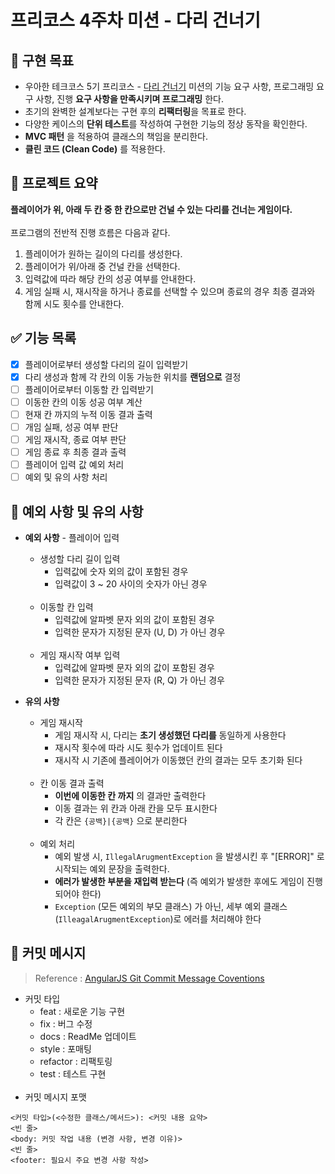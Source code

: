 # 프리코스 4주차 미션 - 다리 건너기

## 🚩 구현 목표

- 우아한 테크코스 5기 프리코스 - [다리 건너기](https://github.com/woowacourse-precourse/java-bridge) 미션의 기능 요구 사항, 프로그래밍 요구 사항, 진행 **요구
  사항을 만족시키며 프로그래밍** 한다.
- 초기의 완벽한 설계보다는 구현 후의 **리팩터링**을 목표로 한다. 
- 다양한 케이스의 **단위 테스트**를 작성하여 구현한 기능의 정상 동작을 확인한다.
- **MVC 패턴** 을 적용하여 클래스의 책임을 분리한다.
- **클린 코드 (Clean Code)** 를 적용한다.

## 📄 프로젝트 요약
**플레이어가 위, 아래 두 칸 중 한 칸으로만 건널 수 있는 다리를 건너는 게임이다.**  
<br/>
프로그램의 전반적 진행 흐름은 다음과 같다.
1. 플레이어가 원하는 길이의 다리를 생성한다.
2. 플레이어가 위/아래 중 건널 칸을 선택한다.
3. 입력값에 따라 해당 칸의 성공 여부를 안내한다. 
4. 게임 실패 시, 재시작을 하거나 종료를 선택할 수 있으며 종료의 경우 최종 결과와 함께 시도 횟수를 안내한다.

## ✅ 기능 목록

- [X] 플레이어로부터 생성할 다리의 길이 입력받기
- [X] 다리 생성과 함께 각 칸의 이동 가능한 위치를 **랜덤으로** 결정
- [ ] 플레이어로부터 이동할 칸 입력받기
- [ ] 이동한 칸의 이동 성공 여부 계산
- [ ] 현재 칸 까지의 누적 이동 결과 출력
- [ ] 개임 실패, 성공 여부 판단
- [ ] 게임 재시작, 종료 여부 판단
- [ ] 게임 종료 후 최종 결과 출력
- [ ] 플레이어 입력 값 예외 처리
- [ ] 예외 및 유의 사항 처리

## 🚨 예외 사항 및 유의 사항

* **예외 사항** - 플레이어 입력
    * 생성할 다리 길이 입력
        * 입력값에 숫자 외의 값이 포함된 경우
        * 입력값이 3 ~ 20 사이의 숫자가 아닌 경우  
          <br/>
    * 이동할 칸 입력
        * 입력값에 알파벳 문자 외의 값이 포함된 경우
        * 입력한 문자가 지정된 문자 (U, D) 가 아닌 경우   
          <br/>
    * 게임 재시작 여부 입력
        * 입력값에 알파벳 문자 외의 값이 포함된 경우
        * 입력한 문자가 지정된 문자 (R, Q) 가 아닌 경우  


* **유의 사항**
    * 게임 재시작
        * 게임 재시작 시, 다리는 **초기 생성했던 다리를** 동일하게 사용한다
        * 재시작 횟수에 따라 시도 횟수가 업데이트 된다
        * 재시작 시 기존에 플레이어가 이동했던 칸의 결과는 모두 초기화 된다  
          <br/>
    * 칸 이동 결과 출력
        * **이번에 이동한 칸 까지** 의 결과만 출력한다
        * 이동 결과는 위 칸과 아래 칸을 모두 표시한다
        * 각 칸은 `{공백}|{공백}` 으로 분리한다  
          <br/>
    * 예외 처리
        * 예외 발생 시, `IllegalArugmentException` 을 발생시킨 후 "[ERROR]" 로 시작되는 예외 문장을 출력한다. 
        * **에러가 발생한 부분을 재입력 받는다** (즉 예외가 발생한 후에도 게임이 진행되어야 한다)
        * `Exception` (모든 예외의 부모 클래스) 가 아닌, 세부 예외 클래스 (`IlleagalArugmentException`)로 에러를 처리해야 한다

## 📝 커밋 메시지

> Reference : [AngularJS Git Commit Message Coventions](https://gist.github.com/stephenparish/9941e89d80e2bc58a153)

* 커밋 타입
    * feat : 새로운 기능 구현
    * fix  : 버그 수정
    * docs : ReadMe 업데이트
    * style : 포매팅
    * refactor : 리팩토링
    * test : 테스트 구현  
      <br/>
* 커밋 메시지 포맷

```
<커밋 타입>(<수정한 클래스/메서드>): <커밋 내용 요약>
<빈 줄>
<body: 커밋 작업 내용 (변경 사항, 변경 이유)>
<빈 줄>
<footer: 필요시 주요 변경 사항 작성>
```
